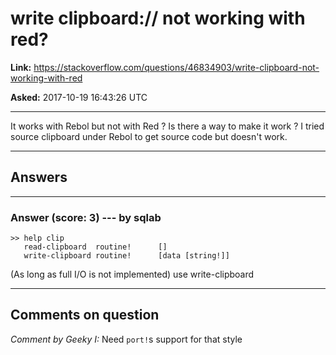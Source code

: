 # write clipboard:// not working with red?

**Link:**
<https://stackoverflow.com/questions/46834903/write-clipboard-not-working-with-red>

**Asked:** 2017-10-19 16:43:26 UTC

------------------------------------------------------------------------

It works with Rebol but not with Red ? Is there a way to make it work ?
I tried source clipboard under Rebol to get source code but doesn\'t
work.

------------------------------------------------------------------------

## Answers

------------------------------------------------------------------------

### Answer (score: 3) --- by sqlab

    >> help clip
       read-clipboard  routine!      []
       write-clipboard routine!      [data [string!]]

(As long as full I/O is not implemented) use write-clipboard

------------------------------------------------------------------------

## Comments on question

*Comment by Geeky I:* Need `port!`s support for that style
